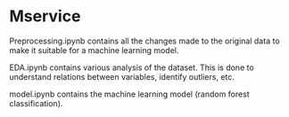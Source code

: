 # Mservice

Preprocessing.ipynb contains all the changes made to the original data to make it suitable for a machine learning model.

EDA.ipynb contains various analysis of the dataset. This is done to understand relations between variables, identify outliers, etc.

model.ipynb contains the machine learning model (random forest classification). 
